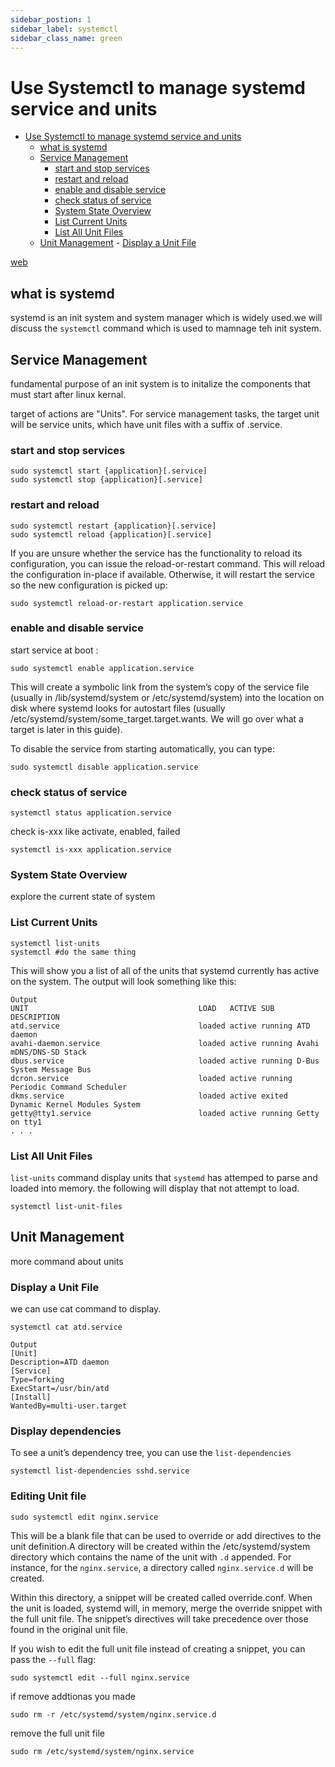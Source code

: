 ```yaml
---
sidebar_postion: 1
sidebar_label: systemctl
sidebar_class_name: green
---
```


# Use Systemctl to manage systemd service and units

<!--toc:start-->

- [Use Systemctl to manage systemd service and units](#use-systemctl-to-manage-systemd-service-and-units)
  - [what is systemd](#what-is-systemd)
  - [Service Management](#service-management)
    - [start and stop services](#start-and-stop-services)
    - [restart and reload](#restart-and-reload)
    - [enable and disable service](#enable-and-disable-service)
    - [check status of service](#check-status-of-service)
    - [System State Overview](#system-state-overview)
    - [List Current Units](#list-current-units)
    - [List All Unit Files](#list-all-unit-files)
  - [Unit Management](#unit-management) - [Display a Unit File](#display-a-unit-file)
  <!--toc:end-->

[web](https://www.digitalocean.com/community/tutorials/how-to-use-systemctl-to-manage-systemd-services-and-units)

## what is systemd

systemd is an init system and system manager which is widely used.we will discuss the `systemctl` command which is used to mamnage teh init system.

## Service Management

fundamental purpose of an init system is to initalize the components that must start after linux kernal.

target of actions are "Units". For service management tasks, the target unit will be service units, which have unit files with a suffix of .service.

### start and stop services

```shell
sudo systemctl start {application}[.service]
sudo systemctl stop {application}[.service]
```

### restart and reload

```shell
sudo systemctl restart {application}[.service]
sudo systemctl reload {application}[.service]
```

If you are unsure whether the service has the functionality to reload its configuration, you can issue the reload-or-restart command. This will reload the configuration in-place if available. Otherwise, it will restart the service so the new configuration is picked up:

```shell
sudo systemctl reload-or-restart application.service
```

### enable and disable service

start service at boot :

```shell
sudo systemctl enable application.service
```

This will create a symbolic link from the system’s copy of the service file (usually in /lib/systemd/system or /etc/systemd/system) into the location on disk where systemd looks for autostart files (usually /etc/systemd/system/some_target.target.wants. We will go over what a target is later in this guide).

To disable the service from starting automatically, you can type:

```shell
sudo systemctl disable application.service
```

### check status of service

```shell
systemctl status application.service
```

check is-xxx like activate, enabled, failed

```shell
systemctl is-xxx application.service
```

### System State Overview

explore the current state of system

### List Current Units

```shell
systemctl list-units
systemctl #do the same thing
```

This will show you a list of all of the units that systemd currently has active on the system. The output will look something like this:

```shell
Output
UNIT                                      LOAD   ACTIVE SUB     DESCRIPTION
atd.service                               loaded active running ATD daemon
avahi-daemon.service                      loaded active running Avahi mDNS/DNS-SD Stack
dbus.service                              loaded active running D-Bus System Message Bus
dcron.service                             loaded active running Periodic Command Scheduler
dkms.service                              loaded active exited  Dynamic Kernel Modules System
getty@tty1.service                        loaded active running Getty on tty1
. . .
```

### List All Unit Files

`list-units` command display units that `systemd` has attemped to parse and loaded into memory. the following will display that not attempt to load.

```shell
systemctl list-unit-files
```

## Unit Management

more command about units

### Display a Unit File

we can use cat command to display.

```shell
systemctl cat atd.service

Output
[Unit]
Description=ATD daemon
[Service]
Type=forking
ExecStart=/usr/bin/atd
[Install]
WantedBy=multi-user.target
```

### Display dependencies

To see a unit’s dependency tree, you can use the `list-dependencies`

```shell
systemctl list-dependencies sshd.service
```

### Editing Unit file

```shell
sudo systemctl edit nginx.service
```

This will be a blank file that can be used to override or add directives to the unit definition.A directory will be created within the /etc/systemd/system directory which contains the name of the unit with `.d` appended. For instance, for the `nginx.service`, a directory called `nginx.service.d` will be created.

Within this directory, a snippet will be created called override.conf. When the unit is loaded, systemd will, in memory, merge the override snippet with the full unit file. The snippet’s directives will take precedence over those found in the original unit file.

If you wish to edit the full unit file instead of creating a snippet, you can pass the `--full` flag:

```shell
sudo systemctl edit --full nginx.service
```

if remove addtionas you made

```shell
sudo rm -r /etc/systemd/system/nginx.service.d
```

remove the full unit file

```shell
sudo rm /etc/systemd/system/nginx.service
```
